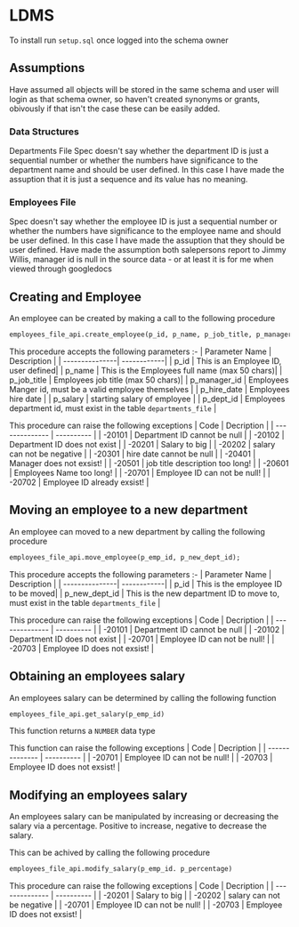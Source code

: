 # LDMS

To install run ```setup.sql``` once logged into the schema owner

## Assumptions
Have assumed all objects will be stored in the same schema and user will login as that schema owner, so haven't created synonyms or grants, obivously if that isn't the case these can be easily added.

### Data Structures
Departments File
Spec doesn't say whether the department ID is just a sequential number or whether the numbers have significance to the department name and should be user defined. In this case I have made the assuption that it is just a sequence and its value has no meaning.

### Employees File
Spec doesn't say whether the employee ID is just a sequential number or whether the numbers have significance to the employee name and should be user defined. In this case I have made the assuption that they should be user defined.
Have made the assumption both salepersons report to Jimmy Willis, manager id is null in the source data - or at least it is for me when viewed through googledocs

## Creating and Employee
An employee can be created by making a call to the following procedure

```SQL
employees_file_api.create_employee(p_id, p_name, p_job_title, p_manager_id, p_date_hired, p_salary, p_dept_id);
```

This procedure accepts the following parameters :-
| Parameter Name | Description |
| ---------------| ------------|
| p_id           | This is an Employee ID, user defined|
| p_name         | This is the Employees full name (max 50 chars)|
| p_job_title    | Employees job title (max 50 chars)|
| p_manager_id   | Employees Manger id, must be a valid employee themselves |
| p_hire_date    | Employees hire date |
| p_salary       | starting salary of employee |
| p_dept_id      |  Employees department id, must exist in the table ```departments_file``` |

This procedure can raise the following exceptions
| Code           | Decription |
| -------------- | ---------- |
| -20101         | Department ID cannot be null |
| -20102 		 | Department ID does not exist |
| -20201 		 | Salary to big |
| -20202 		 | salary can not be negative |
| -20301 		 | hire date cannot be null |
| -20401 		 | Manager does not exsist! |
| -20501 		 | job title description too long! |
| -20601 		 | Employees Name too long! |
| -20701 		 | Employee ID can not be null! |
| -20702 		 | Employee ID already exsist! |

## Moving an employee to a new department
An employee can moved to a new department by calling the following procedure

```SQL
employees_file_api.move_employee(p_emp_id, p_new_dept_id);
```

This procedure accepts the following parameters :-
| Parameter Name | Description |
| ---------------| ------------|
| p_id           | This is the employee ID to be moved|
| p_new_dept_id  | This is the new department ID to move to, must exist in the table ```departments_file``` |

This procedure can raise the following exceptions
| Code           | Decription |
| -------------- | ---------- |
| -20101         | Department ID cannot be null |
| -20102 		 | Department ID does not exist |
| -20701 		 | Employee ID can not be null! |
| -20703 		 | Employee ID does not exsist! |

## Obtaining an employees salary
An employees salary can be determined by calling the following function
```SQL
employees_file_api.get_salary(p_emp_id)
```
This function returns a ```NUMBER``` data type

This function can raise the following exceptions
| Code           | Decription |
| -------------- | ---------- |
| -20701 		 | Employee ID can not be null! |
| -20703 		 | Employee ID does not exsist! |

## Modifying an employees salary
An employees salary can be manipulated by increasing or decreasing the salary via a percentage. Positive to increase, negative to decrease the salary.

This can be achived by calling the following procedure
```SQL
employees_file_api.modify_salary(p_emp_id. p_percentage)
```

This procedure can raise the following exceptions
| Code           | Decription |
| -------------- | ---------- |
| -20201 		 | Salary to big |
| -20202 		 | salary can not be negative |
| -20701 		 | Employee ID can not be null! |
| -20703 		 | Employee ID does not exsist! |
